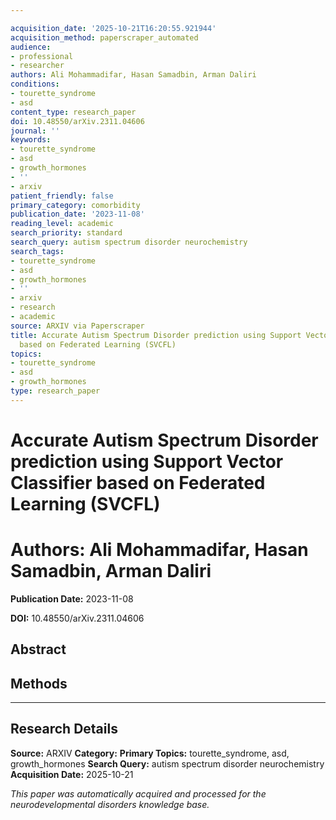 ```yaml
---

acquisition_date: '2025-10-21T16:20:55.921944'
acquisition_method: paperscraper_automated
audience:
- professional
- researcher
authors: Ali Mohammadifar, Hasan Samadbin, Arman Daliri
conditions:
- tourette_syndrome
- asd
content_type: research_paper
doi: 10.48550/arXiv.2311.04606
journal: ''
keywords:
- tourette_syndrome
- asd
- growth_hormones
- ''
- arxiv
patient_friendly: false
primary_category: comorbidity
publication_date: '2023-11-08'
reading_level: academic
search_priority: standard
search_query: autism spectrum disorder neurochemistry
search_tags:
- tourette_syndrome
- asd
- growth_hormones
- ''
- arxiv
- research
- academic
source: ARXIV via Paperscraper
title: Accurate Autism Spectrum Disorder prediction using Support Vector Classifier
  based on Federated Learning (SVCFL)
topics:
- tourette_syndrome
- asd
- growth_hormones
type: research_paper
---
```




# Accurate Autism Spectrum Disorder prediction using Support Vector Classifier based on Federated Learning (SVCFL)

# **Authors:** Ali Mohammadifar, Hasan Samadbin, Arman Daliri

**Publication Date:** 2023-11-08

**DOI:** 10.48550/arXiv.2311.04606

## Abstract

## Methods

---

## Research Details

**Source:** ARXIV
**Category:**
**Primary Topics:** tourette_syndrome, asd, growth_hormones
**Search Query:** autism spectrum disorder neurochemistry
**Acquisition Date:** 2025-10-21

*This paper was automatically acquired and processed for the neurodevelopmental disorders knowledge base.*
